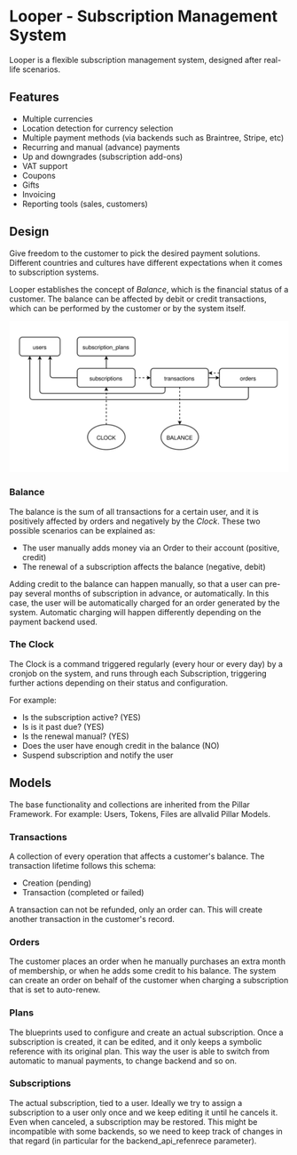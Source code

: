 # Looper - Subscription Management System

Looper is a flexible subscription management system, designed after real-life scenarios.

## Features

* Multiple currencies
* Location detection for currency selection
* Multiple payment methods (via backends such as Braintree, Stripe, etc)
* Recurring and manual (advance) payments
* Up and downgrades (subscription add-ons)
* VAT support
* Coupons
* Gifts
* Invoicing
* Reporting tools (sales, customers) 

## Design

Give freedom to the customer to pick the desired payment solutions. Different countries and
cultures have different expectations when it comes to subscription systems.

Looper establishes the concept of *Balance*, which is the financial status of a customer. The 
balance can be affected by debit or credit transactions, which can be performed by the
customer or by the system itself.

![](looper_core.svg)

### Balance
The balance is the sum of all transactions for a certain user, and it is positively affected by
orders and negatively by the *Clock*.
These two possible scenarios can be explained as:

- The user manually adds money via an Order to their account (positive, credit)
- The renewal of a subscription affects the balance (negative, debit)

Adding credit to the balance can happen manually, so that a user can pre-pay several months of 
subscription in advance, or automatically. In this case, the user will be automatically charged
for an order generated by the system. Automatic charging will happen differently depending on the
payment backend used.

### The Clock
The Clock is a command triggered regularly (every hour or every day) by a cronjob on the system,
and runs through each Subscription, triggering further actions depending on their status and
configuration.

For example:

- Is the subscription active? (YES)
- Is is it past due? (YES)
- Is the renewal manual? (YES)
- Does the user have enough credit in the balance (NO)
- Suspend subscription and notify the user


## Models

The base functionality and collections are inherited from the Pillar Framework. For example: 
Users, Tokens, Files are allvalid Pillar Models.

### Transactions
A collection of every operation that affects a customer's balance. The transaction
lifetime follows this schema:

* Creation (pending)
* Transaction (completed or failed)

A transaction can not be refunded, only an order can. This will create another
transaction in the customer's record.

### Orders
The customer places an order when he manually purchases an extra month of membership, 
or when he adds some credit to his balance.
The system can create an order on behalf of the customer when charging a subscription 
that is set to auto-renew.

### Plans
The blueprints used to configure and create an actual subscription. Once a subscription is created,
it can be edited, and it only keeps a symbolic reference with its original plan.
This way the user is able to switch from automatic to manual payments, to change backend and so on.

### Subscriptions
The actual subscription, tied to a user. Ideally we try to assign a subscription to a user only once
and we keep editing it until he cancels it. Even when canceled, a subscription may be restored.
This might be incompatible with some backends, so we need to keep track of changes in that regard
(in particular for the backend_api_refenrece parameter).

